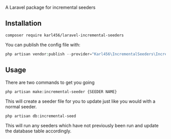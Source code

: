 A Laravel package for incremental seeders

## Installation

```
composer require karl456/laravel-incremental-seeders
```

You can publish the config file with:

```php
php artisan vendor:publish --provider="Karl456\IncrementalSeeders\IncrementalSeederServiceProvider"
```

## Usage

There are two commands to get you going

`php artisan make:incremental-seeder {SEEDER NAME}`

This will create a seeder file for you to update just like you would with a normal seeder.

`php artisan db:incremental-seed`

This will run any seeders which have not previously been run and update the database table accordingly.
